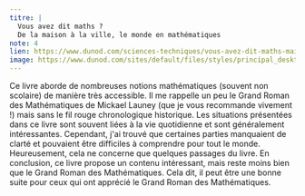 ```yaml
---
titre: |
  Vous avez dit maths ?
  De la maison à la ville, le monde en mathématiques
note: 4
lien: https://www.dunod.com/sciences-techniques/vous-avez-dit-maths-maison-ville-monde-en-mathematiques-0
image: https://www.dunod.com/sites/default/files/styles/principal_desktop/public/thumbnails/image/9782100793303-001-X.jpeg
---
```

Ce livre aborde de nombreuses notions mathématiques (souvent non scolaire) de manière très accessible. Il me rappelle un peu le Grand Roman des Mathématiques de Mickael Launey (que je vous recommande vivement !) mais sans le fil rouge chronologique historique. Les situations présentées dans ce livre sont souvent liées à la vie quotidienne et sont généralement intéressantes. Cependant, j'ai trouvé que certaines parties manquaient de clarté et pouvaient être difficiles à comprendre pour tout le monde. Heureusement, cela ne concerne que quelques passages du livre. En conclusion, ce livre propose un contenu intéressant, mais reste moins bien que le Grand Roman des Mathématiques. Cela dit, il peut être une bonne suite pour ceux qui ont apprécié le Grand Roman des Mathématiques.
